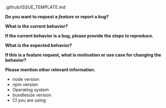 .github/ISSUE_TEMPLATE.md
<!-- Please don't delete this template -->

**Do you want to request a *feature* or report a *bug*?**

**What is the current behavior?**

**If the current behavior is a bug, please provide the steps to reproduce.**

<!-- A great way to do this is to provide your configuration via a GitHub gist. -->

**What is the expected behavior?**

**If this is a feature request, what is motivation or use case for changing the behavior?**

**Please mention other relevant information.**
- node version
- npm version
- Operating system
- bundlesize version
- CI you are using

<!-- Love bundlesize? Please consider supporting our collective:
👉  https://opencollective.com/bundlesize/donate -->
